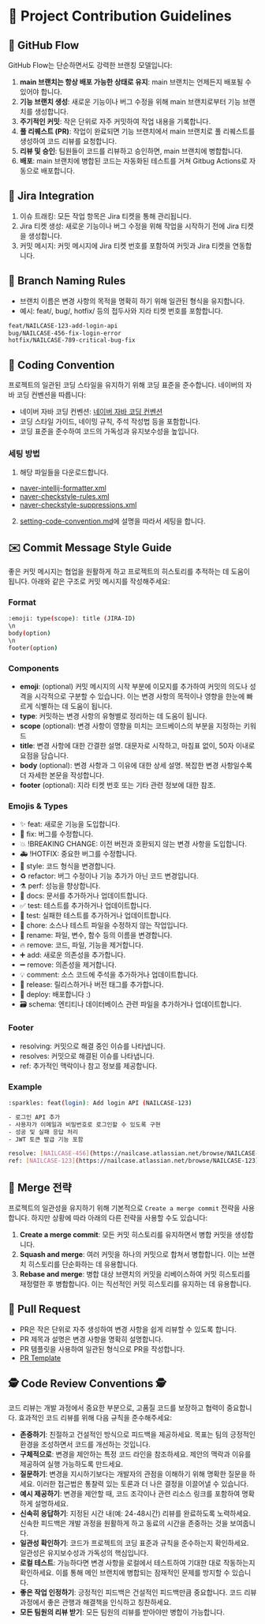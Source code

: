 # 📑 Project Contribution Guidelines

## 🚀 GitHub Flow

GitHub Flow는 단순하면서도 강력한 브랜칭 모델입니다:

1. **main 브랜치는 항상 배포 가능한 상태로 유지**: main 브랜치는 언제든지 배포될 수 있어야 합니다.
2. **기능 브랜치 생성**: 새로운 기능이나 버그 수정을 위해 main 브랜치로부터 기능 브랜치를 생성합니다.
3. **주기적인 커밋**: 작은 단위로 자주 커밋하여 작업 내용을 기록합니다.
4. **풀 리퀘스트 (PR)**: 작업이 완료되면 기능 브랜치에서 main 브랜치로 풀 리퀘스트를 생성하여 코드 리뷰를 요청합니다.
5. **리뷰 및 승인**: 팀원들이 코드를 리뷰하고 승인하면, main 브랜치에 병합합니다.
6. **배포**: main 브랜치에 병합된 코드는 자동화된 테스트를 거쳐 Gitbug Actions로 자동으로 배포합니다.

## 📝 Jira Integration

1. 이슈 트래킹: 모든 작업 항목은 Jira 티켓을 통해 관리됩니다.
2. Jira 티켓 생성: 새로운 기능이나 버그 수정을 위해 작업을 시작하기 전에 Jira 티켓을 생성합니다.
3. 커밋 메시지: 커밋 메시지에 Jira 티켓 번호를 포함하여 커밋과 Jira 티켓을 연동합니다.

## 📝 Branch Naming Rules

- 브랜치 이름은 변경 사항의 목적을 명확히 하기 위해 일관된 형식을 유지합니다.
- 예시: feat/, bug/, hotfix/ 등의 접두사와 지라 티켓 번호를 포함합니다.

```bash
feat/NAILCASE-123-add-login-api
bug/NAILCASE-456-fix-login-error
hotfix/NAILCASE-789-critical-bug-fix
```

## 🧩 Coding Convention

프로젝트의 일관된 코딩 스타일을 유지하기 위해 코딩 표준을 준수합니다. 네이버의 자바 코딩 컨벤션을 따릅니다:

- 네이버 자바 코딩 컨벤션: [네이버 자바 코딩 컨벤션](https://naver.github.io/hackday-conventions-java)
- 코딩 스타일 가이드, 네이밍 규칙, 주석 작성법 등을 포함합니다.
- 코딩 표준을 준수하여 코드의 가독성과 유지보수성을 높입니다.

### 세팅 방법

1. 해당 파일들을 다운로드합니다.

- [naver-intellij-formatter.xml](https://github.com/naver/hackday-conventions-java/blob/master/rule-config/naver-intellij-formatter.xml
  )
- [naver-checkstyle-rules.xml](https://github.com/naver/hackday-conventions-java/blob/master/rule-config/naver-checkstyle-rules.xml)
- [naver-checkstyle-suppressions.xml](https://github.com/naver/hackday-conventions-java/blob/master/rule-config/naver-checkstyle-suppressions.xml)

2. [setting-code-convention.md](setting-code-convention.md)에 설명을 따라서 세팅을 합니다.

## ✉️ Commit Message Style Guide

좋은 커밋 메시지는 협업을 원활하게 하고 프로젝트의 히스토리를 추적하는 데 도움이 됩니다. 아래와 같은 구조로 커밋 메시지를 작성해주세요:

### Format

```bash
:emoji: type(scope): title (JIRA-ID)
\n
body(option)
\n
footer(option)
```

### Components

- **emoji**: (optional) 커밋 메시지의 시작 부분에 이모지를 추가하여 커밋의 의도나 성격을 시각적으로 구분할 수 있습니다. 이는 변경 사항의 목적이나 영향을 한눈에 빠르게 식별하는 데 도움이
  됩니다.
- **type**: 커밋하는 변경 사항의 유형별로 정리하는 데 도움이 됩니다.
- **scope** (optional): 변경 사항이 영향을 미치는 코드베이스의 부분을 지정하는 키워드
- **title**: 변경 사항에 대한 간결한 설명. 대문자로 시작하고, 마침표 없이, 50자 이내로 요점을 담습니다.
- **body** (optional): 변경 사항과 그 이유에 대한 상세 설명. 복잡한 변경 사항일수록 더 자세한 본문을 작성합니다.
- **footer** (optional): 지라 티켓 번호 또는 기타 관련 정보에 대한 참조.

### Emojis & Types

- ✨ feat: 새로운 기능을 도입합니다.
- 🐛 fix: 버그를 수정합니다.
- 💥 !BREAKING CHANGE: 이전 버전과 호환되지 않는 변경 사항을 도입합니다.
- 🚑 !HOTFIX: 중요한 버그를 수정합니다.
- 💄 style: 코드 형식을 변경합니다.
- ♻️ refactor: 버그 수정이나 기능 추가가 아닌 코드 변경입니다.
- ⚗️ perf: 성능을 향상합니다.
- 📝 docs: 문서를 추가하거나 업데이트합니다.
- ✅ test: 테스트를 추가하거나 업데이트합니다.
- 🧪 test: 실패한 테스트를 추가하거나 업데이트합니다.
- 🧹 chore: 소스나 테스트 파일을 수정하지 않는 작업입니다.
- 🔀 rename: 파일, 변수, 함수 등의 이름을 변경합니다.
- 🔥 remove: 코드, 파일, 기능을 제거합니다.
- ➕ add: 새로운 의존성을 추가합니다.
- ➖ remove: 의존성을 제거합니다.
- 💡 comment: 소스 코드에 주석을 추가하거나 업데이트합니다.
- 🔖 release: 릴리스하거나 버전 태그를 추가합니다.
- 🚀 deploy: 배포합니다 :)
- 🗃️ schema: 엔티티나 데이터베이스 관련 파일을 추가하거나 업데이트합니다.

### Footer

- resolving: 커밋으로 해결 중인 이슈를 나타냅니다.
- resolves: 커밋으로 해결된 이슈를 나타냅니다.
- ref: 추가적인 맥락이나 참고 정보를 제공합니다.

### Example

```bash
:sparkles: feat(login): Add login API (NAILCASE-123)

- 로그인 API 추가
- 사용자가 이메일과 비밀번호로 로그인할 수 있도록 구현
- 성공 및 실패 응답 처리
- JWT 토큰 발급 기능 포함

resolve: [NAILCASE-456](https://nailcase.atlassian.net/browse/NAILCASE-456)
ref: [NAILCASE-123](https://nailcase.atlassian.net/browse/NAILCASE-123)
```

## 🔀 Merge 전략

프로젝트의 일관성을 유지하기 위해 기본적으로 `Create a merge commit` 전략을 사용합니다. 하지만 상황에 따라 아래의 다른 전략을 사용할 수도 있습니다:

1. **Create a merge commit**: 모든 커밋 히스토리를 유지하면서 병합 커밋을 생성합니다.
2. **Squash and merge**: 여러 커밋을 하나의 커밋으로 합쳐서 병합합니다. 이는 브랜치 히스토리를 단순화하는 데 유용합니다.
3. **Rebase and merge**: 병합 대상 브랜치의 커밋을 리베이스하여 커밋 히스토리를 재정렬한 후 병합합니다. 이는 직선적인 커밋 히스토리를 유지하는 데 유용합니다.

## 🔄 Pull Request

- PR은 작은 단위로 자주 생성하여 변경 사항을 쉽게 리뷰할 수 있도록 합니다.
- PR 제목과 설명은 변경 사항을 명확히 설명합니다.
- PR 템플릿을 사용하여 일관된 형식으로 PR을 작성합니다.
- [PR Template](../../.github/PULL_REQUEST_TEMPLATE.md)

## 🕵️ Code Review Conventions 🕵️

코드 리뷰는 개발 과정에서 중요한 부분으로, 고품질 코드를 보장하고 협력이 중요합니다. 효과적인 코드 리뷰를 위해 다음 규칙을 준수해주세요:

- **존중하기**: 친절하고 건설적인 방식으로 피드백을 제공하세요. 목표는 팀의 긍정적인 환경을 조성하면서 코드를 개선하는 것입니다.
- **구체적으로**: 변경을 제안하는 특정 코드 라인을 참조하세요. 제안의 맥락과 이유를 제공하여 실행 가능하도록 만드세요.
- **질문하기**: 변경을 지시하기보다는 개발자의 관점을 이해하기 위해 명확한 질문을 하세요. 이러한 접근법은 통찰력 있는 토론과 더 나은 결정을 이끌어낼 수 있습니다.
- **예시 제공하기**: 변경을 제안할 때, 코드 조각이나 관련 리소스 링크를 포함하여 명확하게 설명하세요.
- **신속히 응답하기**: 지정된 시간 내(예: 24-48시간) 리뷰를 완료하도록 노력하세요. 신속한 피드백은 개발 과정을 원활하게 하고 동료의 시간을 존중하는 것을 보여줍니다.
- **일관성 확인하기**: 코드가 프로젝트의 코딩 표준과 규칙을 준수하는지 확인하세요. 일관성은 유지보수성과 가독성의 핵심입니다.
- **로컬 테스트**: 가능하다면 변경 사항을 로컬에서 테스트하여 기대한 대로 작동하는지 확인하세요. 이를 통해 메인 브랜치에 병합되는 잠재적인 문제를 방지할 수 있습니다.
- **좋은 작업 인정하기**: 긍정적인 피드백은 건설적인 피드백만큼 중요합니다. 코드 리뷰 과정에서 좋은 관행과 해결책을 인식하고 칭찬하세요.
- **모든 팀원의 리뷰 받기**: 모든 팀원의 리뷰를 받아야만 병합이 가능합니다.
